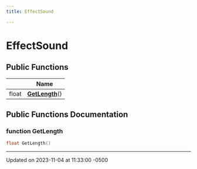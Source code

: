 ```yaml
---
title: EffectSound

---
```


# EffectSound





## Public Functions

|                | Name           |
| -------------- | -------------- |
| float | **[GetLength](class_effect_sound.md#function-getlength)**() |

## Public Functions Documentation

### function GetLength

```cpp
float GetLength()
```


-------------------------------

Updated on 2023-11-04 at 11:33:00 -0500